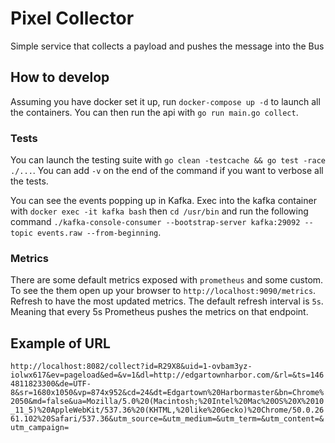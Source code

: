 # Pixel Collector

Simple service that collects a payload and pushes the message into the Bus

## How to develop

Assuming you have docker set it up, run `docker-compose up -d` to launch all the containers. You can then run the api with `go run main.go collect`.

### Tests

You can launch the testing suite with `go clean -testcache && go test -race ./...`. You can add `-v` on the end of the command if you want to verbose all the tests.

You can see the events popping up in Kafka. Exec into the kafka container with `docker exec -it kafka bash` then `cd /usr/bin` and run the following command `./kafka-console-consumer --bootstrap-server kafka:29092 --topic events.raw --from-beginning`.

### Metrics

There are some default metrics exposed with `prometheus` and some custom. To see the them open up your browser to `http://localhost:9090/metrics`. Refresh to have the most updated metrics. The default refresh interval is `5s`. Meaning that every 5s Prometheus pushes the metrics on that endpoint.

## Example of URL

`http://localhost:8082/collect?id=R29X8&uid=1-ovbam3yz-iolwx617&ev=pageload&ed=&v=1&dl=http://edgartownharbor.com/&rl=&ts=1464811823300&de=UTF-8&sr=1680x1050&vp=874x952&cd=24&dt=Edgartown%20Harbormaster&bn=Chrome%2050&md=false&ua=Mozilla/5.0%20(Macintosh;%20Intel%20Mac%20OS%20X%2010_11_5)%20AppleWebKit/537.36%20(KHTML,%20like%20Gecko)%20Chrome/50.0.2661.102%20Safari/537.36&utm_source=&utm_medium=&utm_term=&utm_content=&utm_campaign=`
